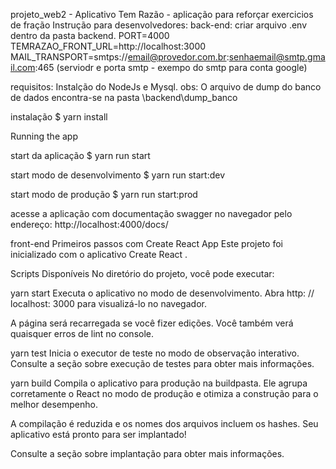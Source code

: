 projeto_web2 - Aplicativo Tem Razão - aplicação para reforçar exercicios de fração
Instrução para desenvolvedores:
back-end:
criar arquivo .env dentro da pasta backend.
PORT=4000
TEMRAZAO_FRONT_URL=http://localhost:3000
MAIL_TRANSPORT=smtps://email@provedor.com.br:senhaemail@smtp.gmail.com:465 (serviodr e porta smtp - exempo do smtp para conta google)

requisitos: Instalção do NodeJs e Mysql.
obs: O arquivo de dump do banco de dados encontra-se na pasta \backend\dump_banco

instalação $ yarn install

Running the app

start da aplicação
$ yarn run start

start modo de desenvolvimento
$ yarn run start:dev

start modo de produção
$ yarn run start:prod

acesse a aplicação com documentação swagger no navegador pelo endereço:
http://localhost:4000/docs/

front-end
Primeiros passos com Create React App
Este projeto foi inicializado com o aplicativo Create React .

Scripts Disponíveis
No diretório do projeto, você pode executar:

yarn start
Executa o aplicativo no modo de desenvolvimento.
Abra http: // localhost: 3000 para visualizá-lo no navegador.

A página será recarregada se você fizer edições.
Você também verá quaisquer erros de lint no console.

yarn test
Inicia o executor de teste no modo de observação interativo.
Consulte a seção sobre execução de testes para obter mais informações.

yarn build
Compila o aplicativo para produção na buildpasta.
Ele agrupa corretamente o React no modo de produção e otimiza a construção para o melhor desempenho.

A compilação é reduzida e os nomes dos arquivos incluem os hashes.
Seu aplicativo está pronto para ser implantado!

Consulte a seção sobre implantação para obter mais informações.
